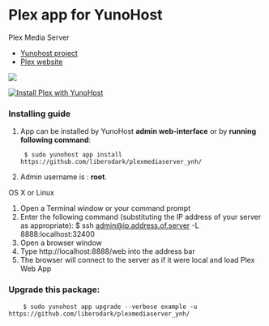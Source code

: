 # Plex app for YunoHost
Plex Media Server

- [Yunohost project](https://yunohost.org)
- [Plex website](https://plex.tv/)

![](https://nyro.ovh/wp-content/uploads/2017/12/plex_wallpaper_011-1040x585.jpg)


[![Install Plex with YunoHost](https://install-app.yunohost.org/install-with-yunohost.png)](https://install-app.yunohost.org/?app=plex)

### Installing guide

 1. App can be installed by YunoHost **admin web-interface** or by **running following command**:

         $ sudo yunohost app install https://github.com/liberodark/plexmediaserver_ynh/
 1. Admin username is : **root**.
 
 OS X or Linux

   1. Open a Terminal window or your command prompt
   2. Enter the following command (substituting the IP address of your server as appropriate):
   $ ssh admin@ip.address.of.server -L 8888:localhost:32400
   3. Open a browser window
   4. Type http://localhost:8888/web into the address bar
   5. The browser will connect to the server as if it were local and load Plex Web App

 
### Upgrade this package:

        $ sudo yunohost app upgrade --verbose example -u https://github.com/liberodark/plexmediaserver_ynh/


